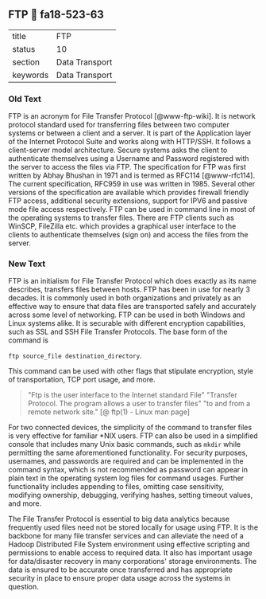 ## FTP :wave: fa18-523-63


|          |                |
| -------- | -------------- |
| title    | FTP            | 
| status   | 10             |
| section  | Data Transport |
| keywords | Data Transport |

### Old Text

FTP is an acronym for File Transfer Protocol [@www-ftp-wiki]. It
is network protocol standard used for transferring files between two
computer systems or between a client and a server. It is part of the
Application layer of the Internet Protocol Suite and works along with
HTTP/SSH. It follows a client-server model architecture. Secure
systems asks the client to authenticate themselves using a Username
and Password registered with the server to access the files via
FTP. The specification for FTP was first written by Abhay Bhushan in
1971 and is termed as RFC114 [@www-rfc114]. The current
specification, RFC959 in use was written in 1985. Several other
versions of the specification are available which provides firewall
friendly FTP access, additional security extensions, support for IPV6
and passive mode file access respectively. FTP can be used in command
line in most of the operating systems to transfer files. There are FTP
clients such as WinSCP, FileZilla etc. which provides a graphical user
interface to the clients to authenticate themselves (sign on) and
access the files from the server.


     



### New Text

FTP is an initialism for File Transfer Protocol which does exactly as
its name describes, transfers files between hosts. FTP has been in use
for nearly 3 decades. It is commonly used in both organizations and
privately as an effective way to ensure that data files are
transported safely and accurately across some level of networking. FTP
can be used in both Windows and Linux systems alike. It is securable
with different encryption capabilities, such as SSL and SSH File
Transfer Protocols. The base form of the command is

`ftp source_file destination_directory`.

This command can be used with other flags
that stipulate encryption, style of transportation, TCP port usage,
and more.

> "Ftp is the user interface to the Internet standard File"
> "Transfer Protocol. The program allows a user to transfer files"
> "to and from a remote network site."  [@ ftp(1) - Linux man page]

For two connected devices, the simplicity of the command to transfer
files is very effective for familiar *NIX users. FTP can also be used
in a simplified console that includes many Unix basic commands, such
as `mkdir` while permitting the same aforementioned functionality. For
security purposes, usernames, and passwords are required and can be
implemented in the command syntax, which is not recommended as
password can appear in plain text in the operating system log files
for command usages. Further functionality includes appending to files,
omitting case sensitivity, modifying ownership, debugging, verifying
hashes, setting timeout values, and more.

The File Transfer Protocol is essential to big data analytics because
frequently used files need not be stored locally for usage using FTP.
It is the backbone for many file transfer services and can alleviate
the need of a Hadoop Distributed File System environment using
effective scripting and permissions to enable access to required data.
It also has important usage for data/disaster recovery in many
corporations' storage environments. The data is ensured to be accurate
once transferred and has appropriate security in place to ensure
proper data usage across the systems in question.
